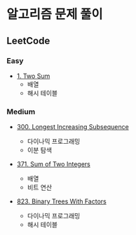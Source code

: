 # 알고리즘 문제 풀이

## LeetCode

### Easy

- [1. Two Sum](leetcode/1.ipynb)
  - 배열
  - 해시 테이블

### Medium

- [300. Longest Increasing Subsequence](leetcode/300.ipynb)
  - 다이나믹 프로그래밍
  - 이분 탐색

- [371. Sum of Two Integers](leetcode/371.ipynb)
  - 배열
  - 비트 연산

- [823. Binary Trees With Factors](leetcode/823.ipynb)
  - 다이나믹 프로그래밍
  - 해시 테이블

